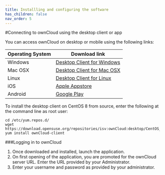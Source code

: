 ```yaml
---
title: Installling and configuring the software
has_children: false
nav_order: 5
---
```


#Connecting to ownCloud using the desktop client or app

You can access ownCloud on desktop or mobile using the following links: 

|Operating System|Download link|
|---|---|
|Windows|[Desktop Client for Windows](https://download.ownCloud.com/desktop/stable/ownCloud-2.6.1.13407.13049.msi)|
|Mac OSX|[Desktop Client for Mac OSX](https://download.ownCloud.com/desktop/stable/ownCloud-2.6.1.13096.pkg)|
|Linux|[Desktop Client for Linux](https://software.opensuse.org/download.html?project=isv:ownCloud:desktop&package=ownCloud-client)|
|iOS|[Apple Appstore](https://apps.apple.com/app/id1359583808)|
|Android|[Google Play](https://play.google.com/store/apps/details?id=com.ownCloud.android)|

To install the desktop client on CentOS 8 from source, enter the following at the command line as root user:

	cd /etc/yum.repos.d/
	wget https://download.opensuse.org/repositories/isv:ownCloud:desktop/CentOS_8/isv:ownCloud:desktop.repo
	yum install ownCloud-client

###Logging in to ownCloud

1. Once downloaded and installed, launch the application. 
2. On first opening of the application, you are promoted for the ownCloud server URL. Enter the URL provided by your Administrator.
3. Enter your username and password as provided by your administrator.